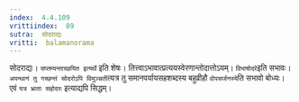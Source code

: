 ```yaml
---
index:  4.4.109
vrittiindex:  89
sutra:  सोदराद्यः
vritti:  balamanorama 
---
```


सोदराद्यः। `सप्तम्यन्ताच्छयित इत्यर्थे` इति शेषः। तित्त्वाऽभावात्प्रत्ययस्वेरणान्तोदात्तोऽयम्। `विभाषोदरे`इति सभावः। `अपन्थानं तु गच्छन्तं सोदरोऽपि विमुञ्चती`त्यत्र तु समानपर्यायसहशब्दस्य बहुव्रीहौ `वोपसर्जनस्ये`ति सभावो बोध्यः। एवं `यत्र भ्राता सहोदरः` इत्याद्यपि सिद्धम्। 

